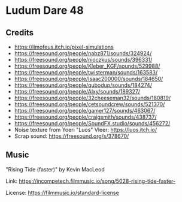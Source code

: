 # Ludum Dare 48

## Credits

 - https://limofeus.itch.io/pixel-simulations
 - https://freesound.org/people/nabz871/sounds/324924/
 - https://freesound.org/people/nioczkus/sounds/396331/
 - https://freesound.org/people/Kleber_KGF/sounds/529988/
 - https://freesound.org/people/twisterman/sounds/163583/
 - https://freesound.org/people/Isaac200000/sounds/184650/
 - https://freesound.org/people/qubodup/sounds/184274/
 - https://freesound.org/people/Alxy/sounds/189327/
 - https://freesound.org/people/32cheeseman32/sounds/180819/
 - https://freesound.org/people/cetsoundcrew/sounds/521370/
 - https://freesound.org/people/gamer127/sounds/463067/
 - https://freesound.org/people/craigsmith/sounds/438737/
 - https://freesound.org/people/SoundFX.studio/sounds/456272/
 - Noise texture from Yoeri "Luos" Vleer: https://luos.itch.io/
 - Scrap sound: https://freesound.org/s/378670/

## Music

"Rising Tide (faster)" by Kevin MacLeod

Link: https://incompetech.filmmusic.io/song/5028-rising-tide-faster-

License: https://filmmusic.io/standard-license


